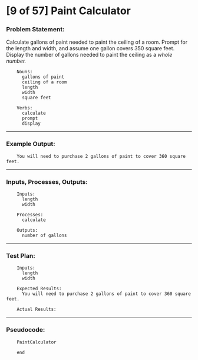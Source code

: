 # [9 of 57] Paint Calculator

### Problem Statement:

Calculate gallons of paint needed to paint the ceiling of a room. Prompt for the length and width, and assume one gallon covers 350 square feet. Display the number of gallons needed to paint the ceiling as a _whole number._

        Nouns:
          gallons of paint
          ceiling of a room
          length
          width
          square feet
        
        Verbs:
          calculate
          prompt
          display
        
---
### Example Output:

        You will need to purchase 2 gallons of paint to cover 360 square feet.
---
### Inputs, Processes, Outputs:

        Inputs:
          length
          width
          
        Processes:
          calculate
          
        Outputs:
          number of gallons
---
### Test Plan:

        Inputs:
          length
          width
        
        Expected Results:
          You will need to purchase 2 gallons of paint to cover 360 square feet.
          
        Actual Results:
        
---
###  Pseudocode:

        PaintCalculator
          
        end
